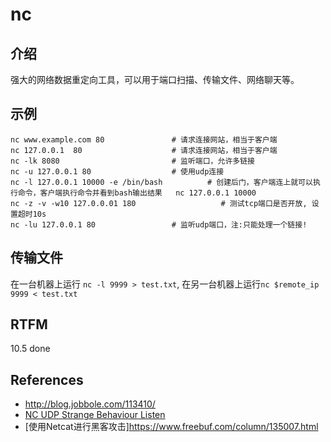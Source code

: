 
# nc 

## 介绍

强大的网络数据重定向工具，可以用于端口扫描、传输文件、网络聊天等。

## 示例

```text
nc www.example.com 80               # 请求连接网站，相当于客户端
nc 127.0.0.1  80                    # 请求连接网站，相当于客户端
nc -lk 8080                         # 监听端口，允许多链接
nc -u 127.0.0.1 80                  # 使用udp连接
nc -l 127.0.0.1 10000 -e /bin/bash          # 创建后门，客户端连上就可以执行命令，客户端执行命令并看到bash输出结果   nc 127.0.0.1 10000
nc -z -v -w10 127.0.0.01 180                   # 测试tcp端口是否开放, 设置超时10s
nc -lu 127.0.0.1 80                 # 监听udp端口，注:只能处理一个链接!
```

## 传输文件

在一台机器上运行 `nc -l 9999 > test.txt`, 在另一台机器上运行`nc $remote_ip 9999 < test.txt`

## RTFM

10.5 done

## References

- http://blog.jobbole.com/113410/
- [NC UDP Strange Behaviour Listen](https://markhneedham.com/blog/2013/07/30/netcat-strange-behaviour-with-udp-only-receives-first-packet-sent/)
- [使用Netcat进行黑客攻击]https://www.freebuf.com/column/135007.html
